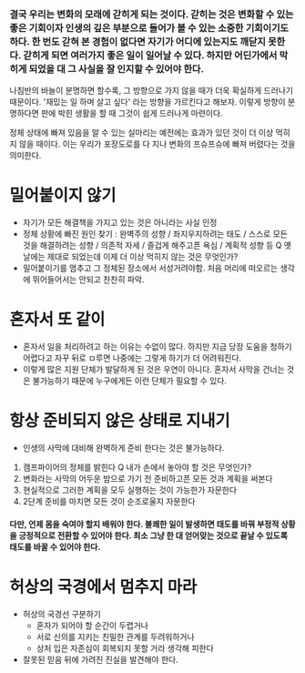 ### 결국 우리는 변화의 모래에 갇히게 되는 것이다. 갇히는 것은 변화할 수 있는 좋은 기회이자 인생의 깊은 부분으로 들어가 볼 수 있는 소중한 기회이기도 하다. 한 번도 갇혀 본 경험이 없다면 자기가 어디에 있는지도 깨닫지 못한다. 갇히게 되면 여러가지 좋은 일이 일어날 수 있다. 하지만 어딘가에서 막히게 되었을 대 그 사실을 잘 인지할 수 있어야 한다.

나침반의 바늘이 분명하면 할수록, 그 방향으로 가지 않을 때가 더욱 확실하게 드러나기 때문이다. '재밌는 일 하며 살고 싶다' 라는 방향을 가르킨다고 해보자. 이렇게 방향이 분명하다면 판에 박힌 생활을 할 때 그것이 쉽게 드러나게 마련이다. 

정체 상태에 빠져 있음을 알 수 있는 실마리는 예전에는 효과가 있던 것이 더 이상 먹히지 않을 때이다. 이는 우리가 포장도로를 다 지나 변화의 프슈프슈에 빠져 버렸다는 것을 의미한다.

# 밀어붙이지 않기
* 자기가 모든 해결책을 가지고 있는 것은 아니라는 사실 인정
* 정체 상황에 빠진 원인 찾기 : 완벽주의 성향 / 좌지우지하려는 태도 / 스스로 모든 것을 해결하려는 성향 / 의존적 자세 / 즐겁게 해주고픈 욕심 / 계획적 성향 등
	Q 옛날에는 제대로 되었는데 이제 더 이상 먹히지 않는 것은 무엇인가?
* 밀어붙이기를 멈추고 그 정체된 장소에서 서성거려야함. 처음 머리에 떠오르는 생각에 뛰어들어서는 안되고 찬찬히 파악.

# 혼자서 또 같이
* 혼자서 일을 처리하려고 하는 이유는 수없이 많다. 하지만 지금 당장 도움을 청하기 어렵다고 자꾸 뒤로 ㅁ루면 나중에는 그렇게 하기가 더 어려워진다.
* 이렇게 많은 지원 단체가 발달하게 된 것은 우연이 아니다. 혼자서 사막을 건너는 것은 불가능하기 때문에 누구에게든 이런 단체가 필요할 수 있다.

# 항상 준비되지 않은 상태로 지내기
* 인생의 사막에 대비해 완벽하게 준비 한다는 것은 불가능하다.

1. 캠프파이어의 정체를 밝힌다 Q 내가 손에서 놓아야 할 것은 무엇인가?
2. 변화라는 사막의 어두운 밤으로 가기 전 준비하고픈 모든 것과 계획을 써본다
3. 현실적으로 그러한 계획을 모두 실행하는 것이 가능한가 자문한다
4. 2단계 준비를 마치면 모든 것이 순조로울지 자문한다

#### 다만, 언제 몸을 숙여야 할지 배워야 한다. 불쾌한 일이 발생하면 태도를 바꿔 부정적 상황을 긍정적으로 전환할 수 있어야 한다. 최소 그냥 한 대 얻어맞는 것으로 끝날 수 있도록 태도를 바꿀 수 있어야 한다.

# 허상의 국경에서 멈추지 마라
* 허상의 국경선 구분하기 
	* 혼자가 되어야 할 순간이 두렵거나
	* 서로 신의를 지키는 친밀한 관계를 두려워하거나
	* 상처 입은 자존심이 회복되지 못할 거라 생각해 피한다
* 잘못된 믿음 뒤에 가려진 진실을 발견해야 한다.